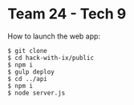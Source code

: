 # Team 24 - Tech 9

How to launch the web app:
```
$ git clone
$ cd hack-with-ix/public
$ npm i
$ gulp deploy
$ cd ../api
$ npm i
$ node server.js
```
